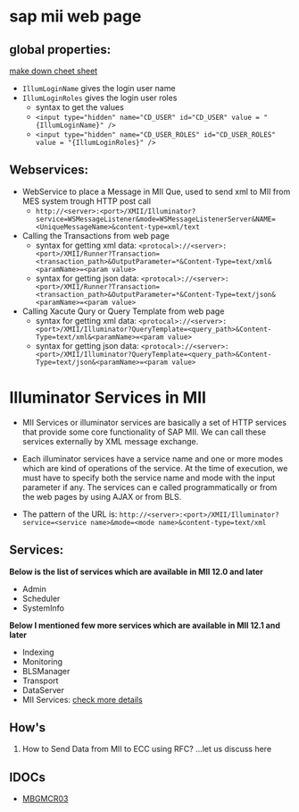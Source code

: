 # sap mii web page 
## global properties:
[make down cheet sheet](https://github.com/adam-p/markdown-here/wiki/Markdown-Cheatsheet#tables)
- `IllumLoginName` gives the login user name
- `IllumLoginRoles` gives the login user roles
  - syntax to get the values
  - `<input type="hidden" name="CD_USER" id="CD_USER" value = "{IllumLoginName}" />`
  - `<input type="hidden" name="CD_USER_ROLES" id="CD_USER_ROLES" value = "{IllumLoginRoles}" />`
 
 ## Webservices:
 - WebService to place a Message in MII Que, used to send xml to MII from MES system trough HTTP post call
    - `http://<server>:<port>/XMII/Illuminator?service=WSMessageListener&mode=WSMessageListenerServer&NAME=<UniqueMessageName>&content-type=xml/text`
 - Calling the Transactions from web page
    -  syntax for getting xml data: `<protocal>://<server>:<port>/XMII/Runner?Transaction=<transaction_path>&OutputParameter=*&Content-Type=text/xml&<paramName>=<param value>`
    -  syntax for getting json data: `<protocal>://<server>:<port>/XMII/Runner?Transaction=<transaction_path>&OutputParameter=*&Content-Type=text/json&<paramName>=<param value>`
 - Calling Xacute Qury or Query Template from web page
    - syntax for getting xml data: `<protocal>://<server>:<port>/XMII/Illuminator?QueryTemplate=<query_path>&Content-Type=text/xml&<paramName>=<param value>`
    - syntax for getting json data: `<protocal>://<server>:<port>/XMII/Illuminator?QueryTemplate=<query_path>&Content-Type=text/json&<paramName>=<param value>`
# Illuminator Services in MII
- MII Services or illuminator services are basically a set of HTTP services that provide some core functionality of SAP MII. We can call these services externally by XML message exchange.

- Each illuminator services have a service name and one or more modes which are kind of operations of the service. At the time of execution, we must have to specify both the service name and mode with the input parameter if any. The services can e called programmatically or from the web pages by using AJAX or from BLS.

- The pattern of the URL is:
`http://<server>:<port>/XMII/Illuminator?service=<service name>&mode=<mode name>&content-type=text/xml`

## Services:

**Below is the list of services which are available in MII 12.0 and later**

- Admin
- Scheduler
- SystemInfo

**Below I mentioned few more services which are available in MII 12.1 and later**
- Indexing
- Monitoring
- BLSManager
- Transport
- DataServer
- MII Services:
[check more details](https://blogs.sap.com/2013/01/02/illuminator-services-of-sap-mii/#:~:text=MII%20Services%20or%20illuminator%20services,of%20operations%20of%20the%20service.)
## How's
1. How to Send Data from MII to ECC using RFC?
...let us discuss here
 ## IDOCs
 - [MBGMCR03](https://github.com/subrahmanyam-pampana/SAP_MII_NOTES/blob/main/MBGMCR03.html)
